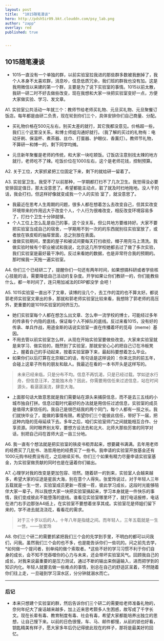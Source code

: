 ```yaml
---
layout: post
title:  "1015随笔漫谈"  
hero: http://pdsh5ir09.bkt.clouddn.com/psy_lab.png
author: "zapp"
overlay: red
published: true


---
```

<p>
	
## 1015随笔漫谈
* 1015一直没有一个单独的群，以前实验室拉我进的那些群多数被我删掉了，我个人本身不太喜欢群，消息吵，信息低质冗余，我们班的群我也没有加。这是我用微信以来建的第一个群，主要是为了说下实验室的事情。1015以前太散，我研一研二时不好去做些改变，现在我想和大家一块把实验室变好一点，方便大家做实验、学习、发文章。

A1.  实验室公共活动一年就三个：教师节给老师买礼物、元旦买礼物、元旦聚餐订饭店。每年都是由研二负责，现在轮到你们三个，具体安排你们自己商量、分配。

* 买礼物价格在500元左右，别买太差的就行，其它我都没意见。价格超一些，我们三个这里没关系，和博士师姐沟通好就行。（我了解的买过的礼物有：电动牙刷、保温杯、煮茶器、丝巾、打蛋器、护眼仪、香薰灯）。教师节礼物，不算研一和博一的，剩下同学均摊。

* 元旦新年聚餐是老师的传统，和大家一块吃顿饭。订饭店注意别找太辣的地方就行，老师吃不了辣。吃饭价位在1000左右，这个是老师花钱，控制预算。
 
A2.  关于工位，大家抓紧把工位固定下来，剩下的就给研一留着了。

A3.  实验室卫生。我受不了以前那种，一学期都打扫不了几次卫生。我觉得没必要安排固定值日，那太没意思了。希望都能主动点，脏了就及时扫地拖地。没人干的话，我会打扫，但这样好像就变成我一个人的实验
室了，就没意思了。

* 我最近在思考人生周期的问题，很多人都在想着怎么去改变自己，但其实改变环境带来的作用远大于改变个人，个人行为很难改变，相反改变环境容易多了，打扫个卫生十分钟就够。
* 个人工位上怎么乱是自己的事，这个没关系，但公共地方要维持好。大家不要把实验室当成自己的宿舍，一学期用不到一次的的东西就别往实验室放了，或者放在铁皮柜的抽屉里面，总之别放在表面。
* 谁做实验期间，里面的屋子和被试间要每天打扫收拾，帽子用完马上清洗。我做实验时候有个职业被试和我说，北京这几所学校她都去过了做了多次实验，我们实验室是最好最干净的。反过来看她的数据，也是非常符合我的预期的。那时候我一天拖一遍实验室。

A4.  你们三个已经研二了，提醒你们一句还有两年时间，如果想搞科研或者学些核心技能的话，需要降低自己活动的复杂度。开学如果让你们教研一的，你们能教些什么，都一年时间了，连只用加减法的ERP都没学
会吧！

A5.  1015实验室一直出不了文章，读博的没几个，去工作的混的也不算太好。都说郭老师实验室文章出的多，那就和郭老师实验室比较来看，我想除了郭老师的高压外，更重要的是1019实验室的同侪压力。

* 她们实验室每个人都在想怎么出文章、怎么申一流学校的博士，可能经过多年的传承有个内隐的底线，保证每个人不掉队的底线。反过来看1015，没有好的传承、单兵作战，用道金斯的话说实验室一直在传播着坏的觅母（meme）基因。
* 不用去管以前实验室怎么样，从现在开始实验室要做些改变。大家来实验室就是来学习、做实验的，既然到了实验室，那就安安心心的把自己订在冷板凳上，握着自己的手动起来，按着实验室静下来，最起码要想着怎么毕业。
* 如果你们以后打算在北京糊口的话，有句话是这样说的：你来北京的前五年，会碰上这辈子所有的朋友和敌人。我最近在看的一本书开头是这样写的。

> 未来已经来临，只是分布不均。信息不再饥渴，只是已经过载。学如逆水行舟，但信息汪洋，怎能独木舟？因此，你需要用信任来过滤信息，站在时间源头，看潺潺溪流，肆意大海。

* 上面那句话大致意思就是我们需要站在源头来捕获信息，而不是去三五线的小城市独自打拼。信息过载时代最好的办法就是用信任过滤信息，实验室的成员是值得大家信任的。我自己是很巴结我的两个同门，每个人都有一技之长。我们就快毕业了，能做的事情有限。希望你们三个能彼此信任，带好下一届，把这种内隐的觅母延续下去。多年之后，咱们实验室师门之间就能相互合作、分享资源。同时眼界别太窄，要想方设法去和北大、北师大那些厉害的同学对话，别把自己闷在首师大这一亩三分地。

A6. 我一直有个想法就是把实验室的铁皮书柜弄起来，想要藏书满满。去年用老师的经费买了几批书、浩哲用他的经费买了一些书。我申请的实验室开放基金还有1000元购书经费没有花，之后继续买书。你们三个如果有精力尽量申请实验室基金，为实验室做贡献的同时也是在逼着你们输出。

A7. 心理学对我的改变是更加包容、坦然。随着研一的到来，实验室人会越来越多，希望大家的征途是星辰大海，别在意个人得失。张爱玲说过，对于年轻人三年五载就是一生一世，实验室成员更新一茬接一茬，彼此学习成长，这段时光能够陪伴大家一辈子。所以我想大家一块把实验室搞起来，学习本身就是一件快乐的事情，我们变成彼此不能堕落的底线。谁看见实验室哪里坏了，就打电话报修，电话在进门右手边那张A4纸上，在实验室不要想着坐享其成。实验室花是师姐们留下来的，学不进去就浇浇花，看看花的需求。

> 对于三十岁以后的人，十年八年是指缝之间。而年轻人，三年五载就是一生一世。——张爱玲

A8. 你们三个研二的需要抓紧把我们三个会的先学到手里，不明白的都可以问我们，问我。虽然我们三个会的也不多，也是能告诉你们一些坑的。问之前先去学，*如何做一个提问者，别单纯的做个索取者。*这些不好的学习习惯不利于你们自身的成长，会不知不觉吞噬你的心力与未来，还会带坏实验室风气。回顾我自己的成长，对我来说最重要的是压力测试，通过不断的输出来倒逼输入，进而把学到的知识内化。年轻人就要去做一些难点的事情，别总在自己的舒适区呆着，不然随着你们往上走，一旦碰到学习深水区，分分钟就溺水而亡。

----
### 后记
* 本来只想建个实验室的群，然后告诉你们三个研二的需要给老师准备礼物的，奈何年纪大了废话越来越多，加上近来思考颇多人生困惑，故写成了千字长文。现在长辈有毒、教育制度有毒、社会有毒，希望大家都能培养出独立的思想，让自己慢下来。以前的日色很慢，车、马、邮件都慢，从前的锁也好看，钥匙精美有样子，愿大家多年后仍记得彼此现在的样子，那将是最美好的回忆。